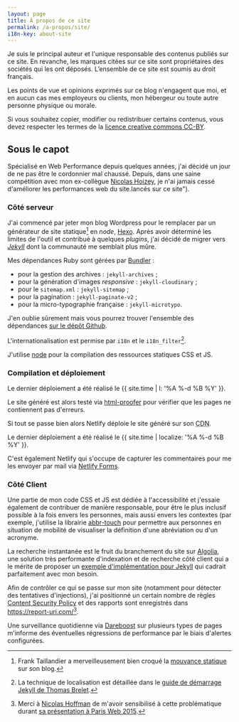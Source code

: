 ```yaml
---
layout: page
title: À propos de ce site
permalink: /a-propos/site/
i18n-key: about-site
---
```


Je suis le principal auteur et l'unique responsable des contenus publiés sur ce
site. En revanche, les marques citées sur ce site sont propriétaires des
sociétés qui les ont déposés. L’ensemble de ce site est soumis au droit
français.

Les points de vue et opinions exprimés sur ce blog n'engagent que moi, et en
aucun cas mes employeurs ou clients, mon hébergeur ou toute autre personne
physique ou morale.

Si vous souhaitez copier, modifier ou redistribuer certains contenus, vous devez
respecter les termes de la
[licence creative commons CC-BY](http://creativecommons.org/licenses/by/3.0/fr/).

## Sous le capot

Spécialisé en Web Performance depuis quelques années, j'ai décidé un jour de ne
pas être le cordonnier mal chaussé. Depuis, dans une saine compétition avec mon
ex-collègue [Nicolas Hoizey](http://nicolas-hoizey.com/), je n'ai jamais cessé
d'améliorer les performances web du site.lancés sur ce site").

### Côté serveur

J'ai commencé par jeter mon blog Wordpress pour le remplacer par un générateur
de site statique[^static] en <em lang="en">node</em>,
[Hexo](https://github.com/hexojs/hexo). Après avoir déterminé les limites de
l'outil et contribué à quelques <em lang="en">plugins</em>, j'ai décidé de
migrer vers [<em lang="en">Jekyll</em>](https://jekyllrb.com/) dont la
communauté me semblait plus mûre.

[^static]:

    Frank Taillandier a merveilleusement bien croqué la
    [mouvance statique](http://frank.taillandier.me/2016/03/08/les-gestionnaires-de-contenu-statique/)
    sur son blog.

Mes dépendances Ruby sont gérées par [Bundler](http://bundler.io/) :

-   pour la gestion des archives : `jekyll-archives` ;
-   pour la génération d'images <em lang="en">responsive</em> :
    `jekyll-cloudinary` ;
-   pour le `sitemap.xml` : `jekyll-sitemap` ;
-   pour la pagination : `jekyll-paginate-v2` ;
-   pour la micro-typographie française : `jekyll-microtypo`.

J'en oublie sûrement mais vous pourrez trouver l'ensemble des dépendances
[sur le dépôt Github](https://github.com/borisschapira/boris.schapira.dev/blob/master/Gemfile 'Squelette Jekyll de boris.schapira.dev').

L'internationalisation est permise par `i18n` et le `i18n_filter`[^2].

[^2]:

    La technique de localisation est détaillée dans le
    [guide de démarrage Jekyll de Thomas Brelet](http://www.toam.fr/20-05-2013-guide-demarrage-jekyll/#localiser-jekyll).

J'utilise [node](https://nodejs.org/) pour la compilation des ressources
statiques CSS et JS.

### Compilation et déploiement

Le dernier déploiement a été réalisé le {{ site.time | l: '%A %-d %B %Y' }}.

Le site généré est alors testé via
[html-proofer](https://github.com/gjtorikian/html-proofer) pour vérifier que les
pages ne contiennent pas d'erreurs.

Si tout se passe bien alors Netlify déploie le site généré sur son
<abbr title="Content Delivery Network">CDN</abbr>.

Le dernier déploiement a été réalisé le
{{ site.time | localize: '%A %-d %B %Y' }}.

C'est également Netlify qui s'occupe de capturer les commentaires pour me les
envoyer par mail via
[Netlify Forms](https://www.netlify.com/docs/form-handling/).

[^3]:

    Lire à ce propos
    [cet excellent article de Romy sur les syntaxes légères](http://romy.tetue.net/syntaxes-legeres-pour-rediger)

### Côté Client

Une partie de mon code CSS et JS est dédiée à l'accessibilité et j'essaie
également de contribuer de manière responsable, pour être le plus inclusif
possible à la fois envers les personnes, mais aussi envers les contextes (par
exemple, j'utilise la librairie
[abbr-touch](http://www.growingwiththeweb.com/2014/09/making-abbr-elements-touch-accessible.html)
pour permettre aux personnes en situation de mobilité de visualiser la
définition d'une abréviation ou d'un acronyme.

La recherche instantanée est le fruit du branchement du site sur
[Algolia](https://www.algolia.com/), une solution très performante d'indexation
et de recherche côté client qui a le mérite de proposer un
[exemple d'implémentation pour Jekyll](https://blog.algolia.com/instant-search-blog-documentation-jekyll-plugin/ 'Add instant search to your blog or documentation using our Jekyll plugin')
qui cadrait parfaitement avec mon besoin.

Afin de contrôler ce qui se passe sur mon site (notamment pour détecter des
tentatives d'injections), j'ai positionné un certain nombre de règles
[Content Security Policy](https://developer.mozilla.org/fr/docs/S%C3%A9curit%C3%A9/CSP)
et des rapports sont enregistrés dans <https://report-uri.com/>[^7].

Une surveillance quotidienne via [Dareboost](https://www.dareboost.com/) sur
plusieurs types de pages m'informe des éventuelles régressions de performance
par le biais d'alertes configurées.

[^7]:

    Merci à [Nicolas Hoffman](https://twitter.com/Nico3333fr) de m'avoir
    sensibilisé à cette problématique durant
    [sa présentation à Paris Web 2015](http://www.nicolas-hoffmann.net/content-security-policy-parisweb-2015/ 'CSP: Content Security Policy').
